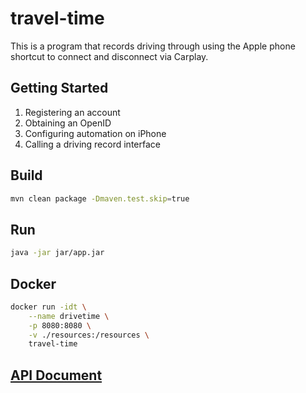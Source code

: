 # travel-time
This is a program that records driving through using the Apple phone shortcut to connect and disconnect via Carplay.

## Getting Started

1. Registering an account
2. Obtaining an OpenID
3. Configuring automation on iPhone
4. Calling a driving record interface

## Build 
```bash
mvn clean package -Dmaven.test.skip=true
```

## Run
```bash
java -jar jar/app.jar
```

## Docker
```bash
docker run -idt \
    --name drivetime \
    -p 8080:8080 \
    -v ./resources:/resources \
    travel-time
```

## [API Document](doc/travel-time.md)